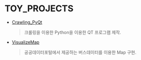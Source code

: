 # TOY_PROJECTS

* [Crawling_PyQt](https://github.com/hanbeon/TOY_PROJECTS/tree/master/Crawling_PyQt)
  > 크롤링을 이용한 Python을 이용한 QT 프로그램 제작.
  
* [VisualizeMap](https://github.com/hanbeon/TOY_PROJECTS/tree/master/VisualizeMap)
  > 공공데이터포털에서 제공하는 버스데이터를 이용한 Map 구현.
